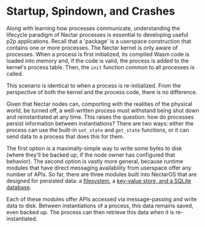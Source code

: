 # Startup, Spindown, and Crashes

Along with learning how processes communicate, understanding the lifecycle paradigm of Nectar processes is essential to developing useful p2p applications.
Recall that a 'package' is a userspace construction that contains one or more processes. The Nectar kernel is only aware of processes.
When a process is first initialized, its compiled Wasm code is loaded into memory and, if the code is valid, the process is added to the kernel's process table.
Then, the `init` function common to all processes is called.

This scenario is identical to when a process is re-initialized. From the perspective of both the kernel and the process code, there is no difference.

Given that Nectar nodes can, comporting with the realities of the physical world, be turned off, a well-written process must withstand being shut down and reinstantiated at any time.
This raises the question: how do processes persist information between instantiations?
There are two ways: either the process can use the built-in `set_state` and `get_state` functions, or it can send data to a process that does this for them.

The first option is a maximally-simple way to write some bytes to disk (where they'll be backed up, if the node owner has configured that behavior).
The second option is vastly more general, because runtime modules that have direct messaging availability from userspace offer any number of APIs.
So far, there are three modules built into NectarOS that are designed for persisted data: a [filesystem](./files.md), a [key-value store, and a SQLite database](./databases.md).

Each of these modules offer APIs accessed via message-passing and write data to disk.
Between instantiations of a process, this data remains saved, even backed up.
The process can then retrieve this data when it is re-instantiated.

